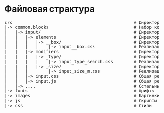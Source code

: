 <h1>Файловая страктура</h1>

<pre>
src                                               # Директория рабочих файлов
|-> common.blocks                                 # Набор компонентов (блоков) с поддержкой всех устройств и браузеров
|   |-> input/                                    # Директория блока – input
|   |   |-> elements                              # Директория элементов
|   |   |   |-> __box/                            # Директория элемента – box
|   |   |   |    |-> input__box.css               # Реализация элемента – box в технологии CSS
|   |   |-> modifiers                             # Директория модификаторов
|   |   |   |-> _type/                            # Директория модификатора – type
|   |   |   |    |-> input_type_search.css        # Реализация модификатора – type со значение "search" в технологии CSS
|   |   |   |-> _size/                            # Директория модификатора – size
|   |   |        |-> input_size_m.css             # Реализация модификатора – size со значение "m" в технологии CSS
|   |   |-> input.css                             # Общая реализация блока – input в технологии CSS
|   |   |-> input.js                              # Общая реализация блока – input в технологии JavaScript
|   |-> ....                                      # Остальные блоки создаются по аналогии с input
|-> fonts                                         # Шрифты
|-> images                                        # Картинки
|-> js                                            # Скрипты
|-> css                                           # Стили
</pre>
